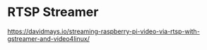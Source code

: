 # RTSP Streamer

https://davidmays.io/streaming-raspberry-pi-video-via-rtsp-with-gstreamer-and-video4linux/
